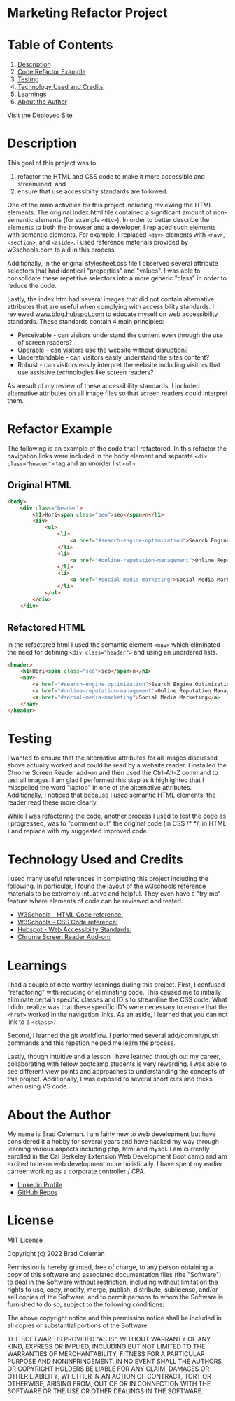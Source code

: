 # **Marketing Refactor Project**

# **Table of Contents**
1. [Description](#desciption)
2. [Code Refactor Example](#refactor-example)
4. [Testing](#testing)
5. [Technology Used and Credits](#technology-used-and-credits)
6. [Learnings](#learnings)
7. [About the Author](#about-the-author)

[Visit the Deployed Site](https://bradcoleman60.github.io/marketing-refactor/)


# **Description**

This goal of this project was to: 

1. refactor the HTML and CSS code to make it more accessible and streamlined, and 
2. ensure that use accessibilty standards are followed.  

One of the main activities for this project including reviewing the HTML elements.  The original index.html file contained a significant amount of non-semantic elements (for example ```<div>```).  In order to better describe the elements to both the browser and a developer, I replaced such elements with semantic elements.  For example, I replaced ```<div>``` elements with ```<nav>```, ```<section>```, and ```<aside>```.  I used reference materials provided by w3schools.com to aid in this process.  

Additionally, in the original stylesheet.css file I observed several attribute selectors that had identical "properties" and "values".  I was able to consolidate these repetitive selectors into a more generic "class" in order to reduce the code.  

Lastly, the index.htm had several images that did not contain alternative attributes that are useful when complying with accessibility standards.  I reviewed www.blog.hubspot.com to educate myself on web accessibility standards.  These standards contain 4 main principles:

- Perceivable - can visitors understand the content even through the use of screen readers?
- Operable - can visitors use the website without disruption?
- Understandable - can visitors easily understand the sites content? 
- Robust - can visitors easily interpret the website including visitors that use assistive technologies like screen readers?

As aresult of my review of these accessibility standards, I included alternative attributes on all image files so that screen readers could interpret them.  

# **Refactor Example**

The following is an example of the code that I refactored. In this refactor the navigation links were included in the body element and separate ```<div class="header">``` tag and an unorder list ```<ul>```.   


## Original HTML 
```html
<body>
    <div class="header">
        <h1>Hori<span class="seo">seo</span>n</h1>
        <div>
            <ul>
                <li>
                    <a href="#search-engine-optimization">Search Engine Optimization</a>
                </li>
                <li>
                    <a href="#online-reputation-management">Online Reputation Management</a>
                </li>
                <li>
                    <a href="#social-media-marketing">Social Media Marketing</a>
                </li>
            </ul>
        </div>
    </div>

```


## Refactored HTML

In the refactored  html I used the semantic element ```<nav>``` which eliminated the need for defining ```<div class="header">``` and using an unordered lists. 

```html
<header>
    <h1>Hori<span class="seo">seo</span>n</h1>
    <nav>
        <a href="#search-engine-optimization">Search Engine Optimization</a>    
        <a href="#online-reputation-management">Online Reputation Management</a>     
        <a href="#social-media-marketing">Social Media Marketing</a>
    </nav>
</header>
```

# **Testing** 

I wanted to ensure that the alternative attributes for all images discussed above actually worked and could be read by a website reader.  I installed the Chrome Screen Reader add-on and then used the Ctrl-Alt-Z command to test all images.  I am glad I performed this step as it highlighted that I misspelled the word "laptop" in one of the alternative attributes.  Additionally, I noticed that because I used semantic HTML elements, the reader read these more clearly. 

While I was refactoring the code, another process I used to test the code as I progressed, was to "comment out" the original code (in CSS /* */, in HTML <!-- -->) and replace with my suggested improved code.   

# **Technology Used and Credits**

I used many useful references in completing this project including the following.  In particular, I found the layout of the w3schools reference materials to be extremely intuative and helpful.  They even have a "try me" feature where elements of code can be reviewed and tested. 

- [W3Schools - HTML Code reference:](https://www.w3schools.com/html/default.asp)
- [W3Schools - CSS Code reference:](https://www.w3schools.com/css/default.asp)
- [Hubspot - Web Accessibilty Standards:](https://blog.hubspot.com/website/web-accessibility#web-accessibility-standards)
- [Chrome Screen Reader Add-on:](https://chrome.google.com/webstore/detail/screen-reader/kgejglhpjiefppelpmljglcjbhoiplfn/related?hl=en)

# **Learnings**

I had a couple of note worthy learnings during this project.  First, I confused "refactoring" with reducing or eliminating code.  This caused me to initially eliminate certain specific classes and ID's to streamline the CSS code.  What I didnt realize was that these specific ID's were necessary to ensure that the ```<href>``` worked in the navigation links.  As an aside, I learned that you can not link to a ```<class>```.  

Second, I learned the git workflow.  I performed several add/commit/push commands and this repetion helped me learn the process.  

Lastly, though intuitive and a lesson I have learned through out my career, collaborating with fellow bootcamp students is very rewarding.  I was able to see different view points and approaches to understanding the concepts of this project.  Additionally, I was exposed to several short cuts and tricks when using VS code.   

# **About the Author**

My name is Brad Coleman. I am fairly new to web development but have considered it a hobby for several years and have hacked my way through learning various aspects including php, html and mysql.  I am currently enrolled in the Cal Berkeley Extension Web Development Boot camp and am excited to learn web development more holistically.  I have spent my earlier carreer working as a corporate controller / CPA.

- [Linkedin Profile](https://www.linkedin.com/in/brad-coleman-109529/)
- [GitHub Repos](https://github.com/bradcoleman60?tab=repositories)


# **License**

MIT License

Copyright (c) 2022 Brad Coleman

Permission is hereby granted, free of charge, to any person obtaining a copy
of this software and associated documentation files (the "Software"), to deal
in the Software without restriction, including without limitation the rights
to use, copy, modify, merge, publish, distribute, sublicense, and/or sell
copies of the Software, and to permit persons to whom the Software is
furnished to do so, subject to the following conditions:

The above copyright notice and this permission notice shall be included in all
copies or substantial portions of the Software.

THE SOFTWARE IS PROVIDED "AS IS", WITHOUT WARRANTY OF ANY KIND, EXPRESS OR
IMPLIED, INCLUDING BUT NOT LIMITED TO THE WARRANTIES OF MERCHANTABILITY,
FITNESS FOR A PARTICULAR PURPOSE AND NONINFRINGEMENT. IN NO EVENT SHALL THE
AUTHORS OR COPYRIGHT HOLDERS BE LIABLE FOR ANY CLAIM, DAMAGES OR OTHER
LIABILITY, WHETHER IN AN ACTION OF CONTRACT, TORT OR OTHERWISE, ARISING FROM,
OUT OF OR IN CONNECTION WITH THE SOFTWARE OR THE USE OR OTHER DEALINGS IN THE
SOFTWARE.



